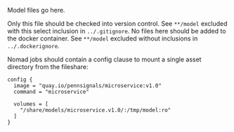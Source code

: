 Model files go here.

Only this file should be checked into version control. See `**/model` excluded with this select inclusion in `../.gitignore`.
No files here should be added to the docker container. See `**/model` excluded without inclusions in `../.dockerignore`.

Nomad jobs should contain a config clause to mount a single asset directory from the fileshare:

    config {
      image = "quay.io/pennsignals/microservice:v1.0"
      command = "microservice"

      volumes = [
        "/share/models/microservice.v1.0/:/tmp/model:ro"
      ]
    }
